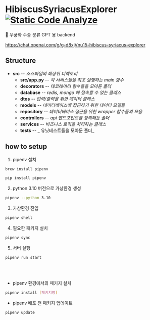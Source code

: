 # HibiscusSyriacusExplorer  [![Static Code Analyze](https://github.com/changminsuk/HibiscusSyriacusExplorer/actions/workflows/static_code_analyze.yml/badge.svg)](https://github.com/changminsuk/HibiscusSyriacusExplorer/actions/workflows/static_code_analyze.yml)
 🌺 무궁화 수종 분류 GPT 용 backend
 
 https://chat.openai.com/g/g-d8xjVnu15-hibiscus-syriacus-explorer

## Structure

* __src__ -- _소스파일의 최상위 디렉토리_
    * __src/app.py__ -- _각 서비스들을 최초 실행하는 main 함수_
    * __decorators__ -- _데코레이터 함수들을 모아둔 폴더_
    * __database__ -- _redis, mongo 에 접속할 수 있는 클래스_
    * __dtos__ -- _입력/출력을 위한 데이터 클래스_
    * __models__ -- _데이터베이스에 접근하기 위한 데이터 모델들_
    * __repository__ -- _데이터베이스 접근을 위한 wrapper 함수들의 모음_
    * __controllers__ -- _api 엔드포인트를 정의해둔 폴더_
    * __services__ -- _비즈니스 로직을 처리하는 클래스_
    * __tests__ -- _ 유닛테스트들을 모아둔 폴더_

## how to setup

1. pipenv 설치
```sh
brew install pipenv
```
```sh
pip install pipenv
```
2. python 3.10 버전으로 가상환경 생성
```sh
pipenv --python 3.10
```
3. 가상환경 진입
```sh
pipenv shell
```
4. 필요한 패키지 설치
```sh
pipenv sync
```
5. 서버 실행
```sh
pipenv run start
```
<br>
<br>

- pipenv 환경에서의 패키지 설치
```sh
pipenv install [패키지명]
```

- pipenv 배포 전 패키지 업데이트
```sh
pipenv update
```

